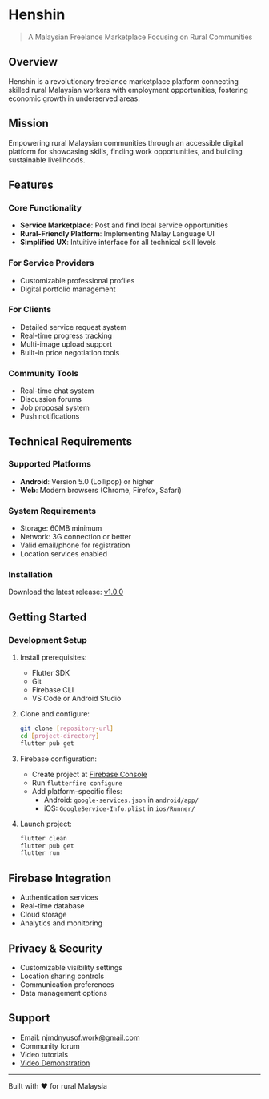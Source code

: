 # Henshin
> A Malaysian Freelance Marketplace Focusing on Rural Communities

## Overview
Henshin is a revolutionary freelance marketplace platform connecting skilled rural Malaysian workers with employment opportunities, fostering economic growth in underserved areas.

## Mission
Empowering rural Malaysian communities through an accessible digital platform for showcasing skills, finding work opportunities, and building sustainable livelihoods.

## Features

### Core Functionality
- **Service Marketplace**: Post and find local service opportunities
- **Rural-Friendly Platform**: Implementing Malay Language UI
- **Simplified UX**: Intuitive interface for all technical skill levels

### For Service Providers
- Customizable professional profiles
- Digital portfolio management

### For Clients
- Detailed service request system
- Real-time progress tracking
- Multi-image upload support
- Built-in price negotiation tools

### Community Tools
- Real-time chat system
- Discussion forums
- Job proposal system
- Push notifications

## Technical Requirements

### Supported Platforms
- **Android**: Version 5.0 (Lollipop) or higher
- **Web**: Modern browsers (Chrome, Firefox, Safari)

### System Requirements
- Storage: 60MB minimum
- Network: 3G connection or better
- Valid email/phone for registration
- Location services enabled

### Installation
Download the latest release: [v1.0.0](https://github.com/MalakaPunche/henshin/releases/tag/v1.0.0)

## Getting Started

### Development Setup
1. Install prerequisites:
   - Flutter SDK
   - Git
   - Firebase CLI
   - VS Code or Android Studio

2. Clone and configure:
   ```bash
   git clone [repository-url]
   cd [project-directory]
   flutter pub get
   ```

3. Firebase configuration:
   - Create project at [Firebase Console](https://console.firebase.google.com/)
   - Run `flutterfire configure`
   - Add platform-specific files:
     - Android: `google-services.json` in `android/app/`
     - iOS: `GoogleService-Info.plist` in `ios/Runner/`

4. Launch project:
   ```bash
   flutter clean
   flutter pub get
   flutter run
   ```

## Firebase Integration
- Authentication services
- Real-time database
- Cloud storage
- Analytics and monitoring

## Privacy & Security
- Customizable visibility settings
- Location sharing controls
- Communication preferences
- Data management options

## Support
- Email: njmdnyusof.work@gmail.com
- Community forum
- Video tutorials
- [Video Demonstration](https://drive.google.com/file/d/1DZTsQfl9j8VxcaiaYoL35buBXUqAVnZI/view?usp=sharing)

---

Built with ❤️ for rural Malaysia